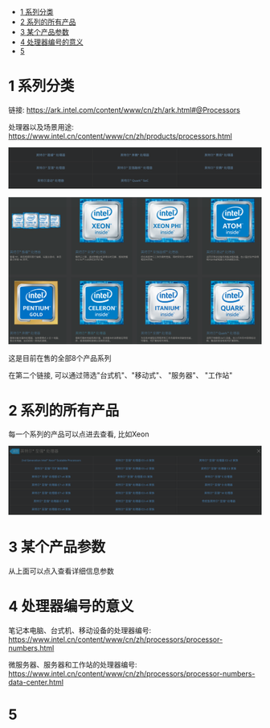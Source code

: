 
<!-- @import "[TOC]" {cmd="toc" depthFrom=1 depthTo=6 orderedList=false} -->

<!-- code_chunk_output -->

* [1 系列分类](#1-系列分类)
* [2 系列的所有产品](#2-系列的所有产品)
* [3 某个产品参数](#3-某个产品参数)
* [4 处理器编号的意义](#4-处理器编号的意义)
* [5](#5)

<!-- /code_chunk_output -->

# 1 系列分类

链接: https://ark.intel.com/content/www/cn/zh/ark.html#@Processors

处理器以及场景用途: https://www.intel.cn/content/www/cn/zh/products/processors.html

![](./images/2019-04-22-13-00-20.png)

![](./images/2019.04.22-13-38-05.png)

这是目前在售的全部8个产品系列

在第二个链接, 可以通过筛选"台式机"、"移动式"、 "服务器"、 "工作站"

# 2 系列的所有产品

每一个系列的产品可以点进去查看, 比如Xeon

![](./images/2019-04-22-13-06-34.png)

# 3 某个产品参数

从上面可以点入查看详细信息参数

# 4 处理器编号的意义

笔记本电脑、台式机、移动设备的处理器编号: https://www.intel.cn/content/www/cn/zh/processors/processor-numbers.html

微服务器、服务器和工作站的处理器编号: https://www.intel.cn/content/www/cn/zh/processors/processor-numbers-data-center.html

# 5 

